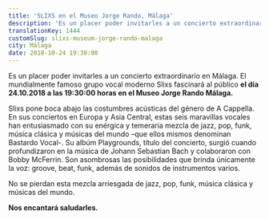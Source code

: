 ```yaml
---
title: 'SLIXS en el Museo Jorge Rando, Málaga'
description: 'Es un placer poder invitarles a un concierto extraordinario en Málaga.'
translationKey: 1444
customSlug: slixs-museum-jorge-rando-malaga
city: Málaga
date: 2018-10-24 19:30:00
---
```


Es un placer poder invitarles a un concierto extraordinario en Málaga. El mundialmente famoso grupo vocal moderno Slixs fascinará al público <strong>el día 24.10.2018 a las 19:30:00 horas en el Museo Jorge Rando Málaga.</strong>

Slixs pone boca abajo las costumbres acústicas del género de A Cappella. En sus conciertos en Europa y Asia Central, estas seis maravillas vocales han entusiasmado con su enérgica y temeraria mezcla de jazz, pop, funk, música clásica y músicas del mundo –que ellos mismos denominan Bastardo Vocal-. Su albúm Playgrounds, título del concierto, surgió cuando profundizaron en la música de Johann Sebastian Bach y colaboraron con Bobby McFerrin. Son asombrosas las posibilidades que brinda únicamente la voz: groove, beat, funk, además de sonidos de instrumentos varios.

No se pierdan esta mezcla arriesgada de jazz, pop, funk, música clásica y músicas del mundo.

<strong>Nos encantará saludarles. </strong>
